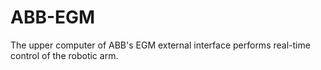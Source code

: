 # ABB-EGM
The upper computer of ABB's EGM external interface performs real-time control of the robotic arm.
